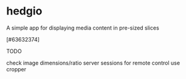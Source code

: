 hedgio
======

A simple app for displaying media content in pre-sized slices


[#63632374]

TODO

check image dimensions/ratio
server sessions for remote control
use cropper 